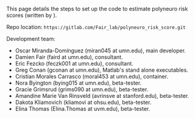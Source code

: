 This page details the steps to set up the code to estimate polyneuro risk scores (written by ).

Repo location: `https://gitlab.com/Fair_lab/polyneuro_risk_score.git`

Development team:

- Oscar Miranda-Domínguez (miran045 at umn.edu), main developer.
- Damien Fair (faird at umn.edu), consultant.
- Eric Fezcko (feczk001 at umn.edu), consultant.
- Greg Conan (gconan at umn.edu), Matlab's stand alone executables.
- Cristian Morales Carrasco (moral453 at umn.edu), container.
- Nora Byington  (bying015 at umn.edu), beta-tester.
- Gracie Grimsrud  (grims090 at umn.edu), beta-tester.
- Amandine Marie Van Rinsveld  (avrinsve at stanford.edu), beta-tester.
- Dakota Kliamovich  (kliamovi at ohsu.edu), beta-tester.
- Elina Thomas  (Elina.Thomas at uvm.edu), beta-tester.
